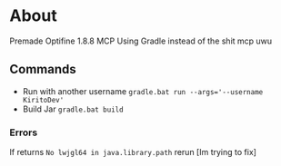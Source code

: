 # About

Premade Optifine 1.8.8 MCP Using Gradle instead of the shit mcp uwu

## Commands
* Run with another username ```gradle.bat run --args='--username KiritoDev'```
* Build Jar ```gradle.bat build```

### Errors
If returns ```No lwjgl64 in java.library.path``` rerun [Im trying to fix]
